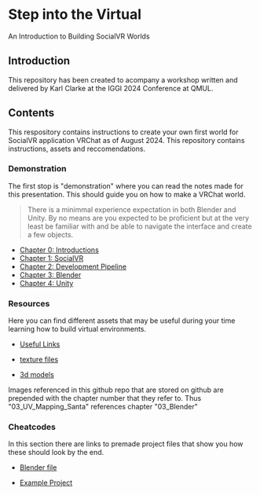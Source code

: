 # Step into the Virtual
An Introduction to Building SocialVR Worlds

## Introduction
This repository has been created to acompany a workshop written and delivered by Karl Clarke at the IGGI 2024 Conference at QMUL.

## Contents
This respository contains instructions to create your own first world for SocialVR application VRChat as of August 2024. This repository contains instructions, assets and reccomendations.

### Demonstration
The first stop is "demonstration" where you can read the notes made for this presentation. This should guide you on how to make a VRChat world.

> There is a minimmal experience expectation in both Blender and Unity. By no means are you expected to be proficient but at the very least be familiar with and be able to navigate the interface and create a few objects.

- [Chapter 0: Introductions](https://github.com/LlamahatVR/StepIntoTheVirtual/blob/main/demo/00%20Karl%20Introduction.md)
- [Chapter 1: SocialVR](https://github.com/LlamahatVR/StepIntoTheVirtual/blob/main/demo/01%20Social%20VR.md)
- [Chapter 2: Development Pipeline](https://github.com/LlamahatVR/StepIntoTheVirtual/blob/main/demo/02%20Development%20Pipeline.md)
- [Chapter 3: Blender](https://github.com/LlamahatVR/StepIntoTheVirtual/blob/main/demo/03%20Blender.md)
- [Chapter 4: Unity](https://github.com/LlamahatVR/StepIntoTheVirtual/blob/main/demo/04%20Unity.md)

### Resources
Here you can find different assets that may be useful during your time learning how to build virtual environments.

- [Useful Links](https://github.com/LlamahatVR/StepIntoTheVirtual/blob/main/resources/Useful%20Links.md)

- [texture files](https://github.com/LlamaHatMedia/StepIntoTheVirtual/tree/main/resources/textures)

- [3d models](https://github.com/LlamaHatMedia/StepIntoTheVirtual/tree/main/resources/3dmodels)

Images referenced in this github repo that are stored on github are prepended with the chapter number that they refer to. Thus "03_UV_Mapping_Santa" references chapter "03_Blender"

### Cheatcodes
In this section there are links to premade project files that show you how these should look by the end.

- [Blender file](https://github.com/LlamaHatMedia/StepIntoTheVirtual/tree/main/resources/blender)

- [Example Project](https://github.com/LlamaHatMedia/StepIntoTheVirtual-ExampleProject)